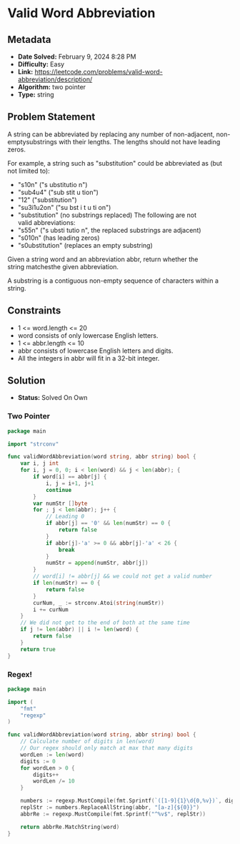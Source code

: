 # Valid Word Abbreviation

## Metadata

- **Date Solved:** February 9, 2024 8:28 PM
- **Difficulty:** Easy
- **Link:** https://leetcode.com/problems/valid-word-abbreviation/description/
- **Algorithm:** two pointer
- **Type:** string

## Problem Statement

A string can be abbreviated by replacing any number of non-adjacent, non-emptysubstrings with their lengths. The lengths should not have leading zeros.

For example, a string such as "substitution" could be abbreviated as (but not limited to):

- "s10n" ("s ubstitutio n")
- "sub4u4" ("sub stit u tion")
- "12" ("substitution")
- "su3i1u2on" ("su bst i t u ti on")
- "substitution" (no substrings replaced)
The following are not valid abbreviations:
- "s55n" ("s ubsti tutio n", the replaced substrings are adjacent)
- "s010n" (has leading zeros)
- "s0ubstitution" (replaces an empty substring)

Given a string word and an abbreviation abbr, return whether the string matchesthe given abbreviation.

A substring is a contiguous non-empty sequence of characters within a string.

## Constraints

- 1 <= word.length <= 20
- word consists of only lowercase English letters.
- 1 <= abbr.length <= 10
- abbr consists of lowercase English letters and digits.
- All the integers in abbr will fit in a 32-bit integer.

## Solution

- **Status:** Solved On Own


### Two Pointer

```go
package main

import "strconv"

func validWordAbbreviation(word string, abbr string) bool {
	var i, j int
	for i, j = 0, 0; i < len(word) && j < len(abbr); {
		if word[i] == abbr[j] {
			i, j = i+1, j+1
			continue
		}
		var numStr []byte
		for ; j < len(abbr); j++ {
			// Leading 0
			if abbr[j] == '0' && len(numStr) == 0 {
				return false
			}
			if abbr[j]-'a' >= 0 && abbr[j]-'a' < 26 {
				break
			}
			numStr = append(numStr, abbr[j])
		}
		// word[i] != abbr[j] && we could not get a valid number
		if len(numStr) == 0 {
			return false
		}
		curNum, _ := strconv.Atoi(string(numStr))
		i += curNum
	}
	// We did not get to the end of both at the same time
	if j != len(abbr) || i != len(word) {
		return false
	}
	return true
}
```

### Regex!

```go
package main

import (
	"fmt"
	"regexp"
)

func validWordAbbreviation(word string, abbr string) bool {
	// Calculate number of digits in len(word)
	// Our regex should only match at max that many digits
	wordLen := len(word)
	digits := 0
	for wordLen > 0 {
		digits++
		wordLen /= 10
	}

	numbers := regexp.MustCompile(fmt.Sprintf(`([1-9]{1}\d{0,%v})`, digits))
	replStr := numbers.ReplaceAllString(abbr, "[a-z]{${0}}")
	abbrRe := regexp.MustCompile(fmt.Sprintf("^%v$", replStr))

	return abbrRe.MatchString(word)
}
```
